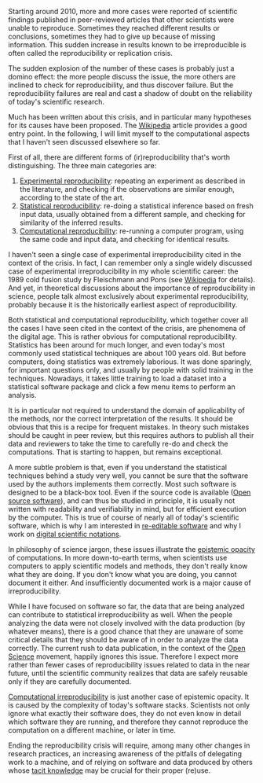 Starting around 2010, more and more cases were reported of scientific findings published in peer-reviewed articles that other scientists were unable to reproduce. Sometimes they reached different results or conclusions, sometimes they had to give up because of missing information. This sudden increase in results known to be irreproducible is often called the reproducibility or replication crisis.

The sudden explosion of the number of these cases is probably just a domino effect: the more people discuss the issue, the more others are inclined to check for reproducibility, and thus discover failure. But the reproducibility failures are real and cast a shadow of doubt on the reliability of today's scientific research.

Much has been written about this crisis, and in particular many hypotheses for its causes have been proposed. The [Wikipedia](https://en.wikipedia.org/wiki/Replication_crisis) article provides a good entry point. In the following, I will limit myself to the computational aspects that I haven't seen discussed elsewhere so far.

First of all, there are different forms of (ir)reproducibility that's worth distinguishing. The three main categories are:

 1. [Experimental reproducibility](Experimental%20reproducibility.md): repeating an experiment as described in the literature, and checking if the observations are similar enough, according to the state of the art.
 2. [Statistical reproducibility](Statistical%20reproducibility.md): re-doing a statistical inference based on fresh input data, usually obtained from a different sample, and checking for similarity of the inferred results.
 3. [Computational reproducibility](Computational%20reproducibility.md): re-running a computer program, using the same code and input data, and checking for identical results.
 
 I haven't seen a single case of experimental irreproducibility cited in the context of the crisis. In fact, I can remember only a single widely discussed case of experimental irreproducibility in my whole scientific career: the 1989 cold fusion study by Fleischmann and Pons (see [Wikipedia](https://en.wikipedia.org/wiki/Cold_fusion) for details). And yet, in theoretical discussions about the importance of reproducibility in science, people talk almost exclusively about experimental reproducibility, probably because it is the historically earliest aspect of reproducibility.

Both statistical and computational reproducibility, which together cover all the cases I have seen cited in the context of the crisis, are phenomena of the digital age. This is rather obvious for computational reproducibility. Statistics has been around for much longer, and even today's most commonly used statistical techniques are about 100 years old. But before computers, doing statistics was extremely laborious. It was done sparingly, for important questions only, and usually by people with solid training in the techniques. Nowadays, it takes little training to load a dataset into a statistical software package and click a few menu items to perform an analysis.

It is in particular not required to understand the domain of applicability of the methods, nor the correct interpretation of the results. It should be obvious that this is a recipe for frequent mistakes. In theory such mistakes should be caught in peer review, but this requires authors to publish all their data and reviewers to take the time to carefully re-do and check the computations. That is starting to happen, but remains exceptional.

A more subtle problem is that, even if you understand the statistical techniques behind a study very well, you cannot be sure that the software used by the authors implements them correctly. Most such software is designed to be a black-box tool. Even if the source code is available ([Open source software](Open%20Source.md)), and can thus be studied in principle, it is usually not written with readability and verifiability in mind, but for efficient execution by the computer. This is true of course of nearly all of today's scientific software, which is why I am interested in [re-editable software](Reusable%20vs.%20re-editable%20components.md) and why I work on [digital scientific notations](Digital%20scientific%20notation.md).

In philosophy of science jargon, these issues illustrate the [epistemic opacity](Epistemic%20opacity.md) of computations. In more down-to-earth terms, when scientists use computers to apply scientific models and methods, they don't really know what they are doing. If you don't know what you are doing, you cannot document it either. And insufficiently documented work is a major cause of irreproducibility.

While I have focused on software so far, the data that are being analyzed can contribute to statistical irreproducibility as well. When the people analyzing the data were not closely involved with the data production (by whatever means), there is a good chance that they are unaware of some critical details that they should be aware of in order to analyze the data correctly. The current rush to data publication, in the context of the [Open Science](Open%20Science.md) movement, happily ignores this issue. Therefore I expect more rather than fewer cases of reproducibility issues related to data in the near future, until the scientific community realizes that data are safely reusable only if they are carefully documented.

[Computational irreproducibility](Computational%20reproducibility.md) is just another case of epistemic opacity. It is caused by the complexity of today's software stacks. Scientists not only ignore what exactly their software does, they do not even know in detail which software they are running, and therefore they cannot reproduce the computation on a different machine, or later in time.

Ending the reproducibility crisis will require, among many other changes in research practices, an increasing awareness of the pitfalls of delegating work to a machine, and of relying on software and data produced by others whose [tacit knowledge](Tacit%20knowledge.md) may be crucial for their proper (re)use.
